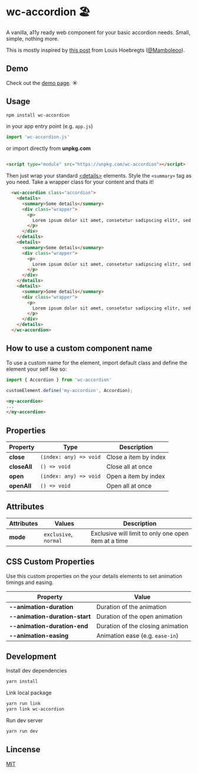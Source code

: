 # wc-accordion 🏖
A vanilla, a11y ready web component for your basic accordion needs. Small, simple, nothing more.

This is mostly inspired by [this post][link-post] from Louis Hoebregts ([@Mamboleoo](https://twitter.com/mamboleoo)).

## Demo

Check out the [demo page][link-demo]. ☀️

## Usage

```bash
npm install wc-accordion
```
in your app entry point (e.g. `app.js`)
```js
import 'wc-accordion.js'
```
or import directly from **unpkg.com**
```html

<script type="module" src="https://unpkg.com/wc-accordion"></script>
```
Then just wrap your standard [\<details\>](https://developer.mozilla.org/en-US/docs/Web/HTML/Element/details) elements. Style the `<summary>` tag as you need. Take a wrapper class for your content and thats it!

```html
  <wc-accordion class="accordion">
    <details>
      <summary>Some details</summary>
      <div class="wrapper">
        <p>
          Lorem ipsum dolor sit amet, consetetur sadipscing elitr, sed diam
        </p>
      </div>
    </details>
    <details>
      <summary>Some details</summary>
      <div class="wrapper">
        <p>
          Lorem ipsum dolor sit amet, consetetur sadipscing elitr, sed diam
        </p>
      </div>
    </details>
    <details>
      <summary>Some details</summary>
      <div class="wrapper">
        <p>
          Lorem ipsum dolor sit amet, consetetur sadipscing elitr, sed diam
        </p>
      </div>
    </details>
  </wc-accordion>

```

## How to use a custom component name

To use a custom name for the element, import default class and define the element your self like so:

```js
import { Accordion } from 'wc-accordion'

customElement.define('my-accordion', Accordion);
```

```html
<my-accordion>
...
</my-accordion>
```

## Properties

| Property              | Type                   | Description                                      |
|-----------------------|------------------------|--------------------------------------------------|
| **close**               | `(index: any) => void` | Close a item by index |
| **closeAll**            | `() => void`           | Close all at once |
| **open**                | `(index: any) => void` | Open a item by index |
| **openAll**             | `() => void`           | Open all at once |

## Attributes
| Attributes            | Values                 | Description                                     |
|-----------------------|------------------------|-------------------------------------------------|
| **mode**                | `exclusive`, `normal`  | Exclusive will limit to only one open item at a time


## CSS Custom Properties

Use this custom properties on the your details elements to set animation timings and easing.

| Property              | Value                  |
|-----------------------|------------------------------|
| **--animation-duration**  | Duration of the animation    |
| **--animation-duration-start**  | Duration of the open animation    |
| **--animation-duration-end**  | Duration of the closing animation    |
| **--animation-easing**    | Animation ease (e.g. `ease-in`)      |

## Development
Install dev dependencies

```bash
yarn install
```
Link local package
```bash
yarn run link
yarn link wc-accordion
```
Run dev server
```bash
yarn run dev
```

[link-demo]: https://funkeeflow.github.io/wc-accordion/
[link-license]: https://github.com/funkeeflow/wc-accordion/blob/master/LICENSE
[link-post]: https://css-tricks.com/how-to-animate-the-details-element-using-waapi/

## Lincense

[MIT][link-license]
